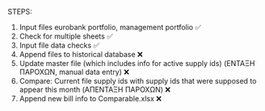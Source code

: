 STEPS:
1. Input files eurobank portfolio, management portfolio ✅
2. Check for multiple sheets ✅
3. Input file data checks ✅
4. Append files to historical database ❌
5. Update master file (which includes info for active supply ids) (ΕΝΤΑΞΗ ΠΑΡΟΧΩΝ, manual data entry)  ❌
6. Compare: Current file supply ids with supply ids that were supposed to appear this month (ΑΠΕΝΤΑΞΗ ΠΑΡΟΧΩΝ) ❌
7. Append new bill info to Comparable.xlsx  ❌